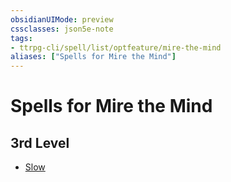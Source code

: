 ```yaml
---
obsidianUIMode: preview
cssclasses: json5e-note
tags:
- ttrpg-cli/spell/list/optfeature/mire-the-mind
aliases: ["Spells for Mire the Mind"]
---
```

# Spells for Mire the Mind

## 3rd Level

- [Slow](3-Mechanics/CLI/spells/slow.md "PHB")